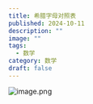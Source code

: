 ```yaml
---
title: 希腊字母对照表
published: 2024-10-11
description: ""
image: ""
tags:
  - 数学
category: 数学
draft: false
---
```


![image.png](https://picture-bed-1325530970.cos.ap-nanjing.myqcloud.com/20241011142029.png)

